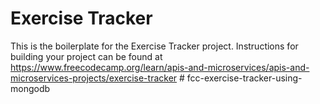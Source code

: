 # Exercise Tracker

This is the boilerplate for the Exercise Tracker project. Instructions for building your project can be found at https://www.freecodecamp.org/learn/apis-and-microservices/apis-and-microservices-projects/exercise-tracker
#   f c c - e x e r c i s e - t r a c k e r - u s i n g - m o n g o d b  
 